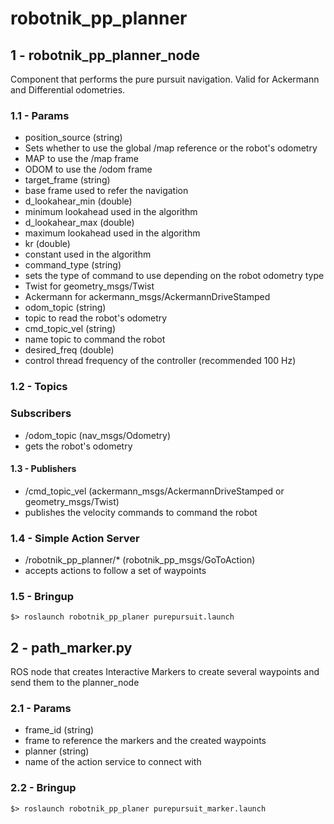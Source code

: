 # robotnik_pp_planner

## 1 - robotnik_pp_planner_node

Component that performs the pure pursuit navigation. Valid for Ackermann and Differential odometries.

### 1.1 - Params

* position_source (string)
 * Sets whether to use the global /map reference or the robot's odometry
 * MAP to use the /map frame
 * ODOM to use the /odom frame
* target_frame (string)
 * base frame used to refer the navigation
* d_lookahear_min (double)
 * minimum lookahead used in the algorithm
* d_lookahear_max (double)
 * maximum lookahead used in the algorithm
* kr (double)
 * constant used in the algorithm
* command_type (string)
 * sets the type of command to use depending on the robot odometry type
 * Twist for geometry_msgs/Twist
 * Ackermann for ackermann_msgs/AckermannDriveStamped
* odom_topic (string)
 * topic to read the robot's odometry
* cmd_topic_vel (string)
 * name topic to command the robot
* desired_freq (double)
 * control thread frequency of the controller (recommended 100 Hz)
 
### 1.2 - Topics
 
### Subscribers
* /odom_topic (nav_msgs/Odometry)
 * gets the robot's odometry
 
#### 1.3 - Publishers
 
* /cmd_topic_vel (ackermann_msgs/AckermannDriveStamped or geometry_msgs/Twist)
 * publishes the velocity commands to command the robot
 
### 1.4 - Simple Action Server
* /robotnik_pp_planner/* (robotnik_pp_msgs/GoToAction) 
 * accepts actions to follow a set of waypoints 

### 1.5 - Bringup


```
$> roslaunch robotnik_pp_planer purepursuit.launch
```

## 2 - path_marker.py

ROS node that creates Interactive Markers to create several waypoints and send them to the planner_node

### 2.1 - Params

* frame_id (string)
 * frame to reference the markers and the created waypoints
* planner (string)
 * name of the action service to connect with

### 2.2 - Bringup

```
$> roslaunch robotnik_pp_planer purepursuit_marker.launch
```
